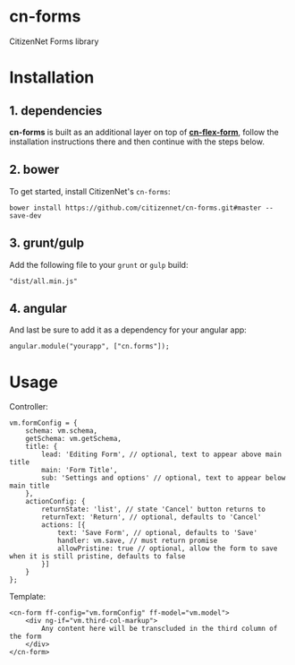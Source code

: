 # cn-forms
CitizenNet Forms library

# Installation

## 1. dependencies
**cn-forms** is built as an additional layer on top of
**[cn-flex-form](https://github.com/citizennet/cn-flex-form)**, follow the installation
instructions there and then continue with the steps below.

## 2. bower
To get started, install CitizenNet's `cn-forms`:

    bower install https://github.com/citizennet/cn-forms.git#master --save-dev

## 3. grunt/gulp
Add the following file to your `grunt` or `gulp` build:

    "dist/all.min.js"

## 4. angular
And last be sure to add it as a dependency for your angular app:

    angular.module("yourapp", ["cn.forms"]);

# Usage
Controller:

    vm.formConfig = {
        schema: vm.schema,
        getSchema: vm.getSchema,
        title: {
            lead: 'Editing Form', // optional, text to appear above main title
            main: 'Form Title',
            sub: 'Settings and options' // optional, text to appear below main title
        },
        actionConfig: {
            returnState: 'list', // state 'Cancel' button returns to
            returnText: 'Return', // optional, defaults to 'Cancel'
            actions: [{
                text: 'Save Form', // optional, defaults to 'Save'
                handler: vm.save, // must return promise
                allowPristine: true // optional, allow the form to save when it is still pristine, defaults to false
            }]
        }
    };

Template:

    <cn-form ff-config="vm.formConfig" ff-model="vm.model">
        <div ng-if="vm.third-col-markup">
            Any content here will be transcluded in the third column of the form
        </div>
    </cn-form>
